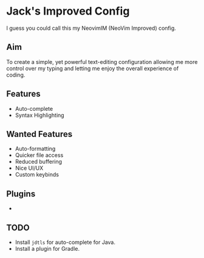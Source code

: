 # Jack's Improved Config

I guess you could call this my NeovimIM (NeoVim Improved) config.

## Aim

To create a simple, yet powerful text-editing configuration allowing me more control over
my typing and letting me enjoy the overall experience of coding.

## Features

* Auto-complete
* Syntax Highlighting

## Wanted Features

* Auto-formatting
* Quicker file access
* Reduced buffering
* Nice UI/UX
* Custom keybinds

## Plugins
<!--Need to list plugins...-->
* 

## TODO

* Install `jdtls` for auto-complete for Java.
* Install a plugin for Gradle.
